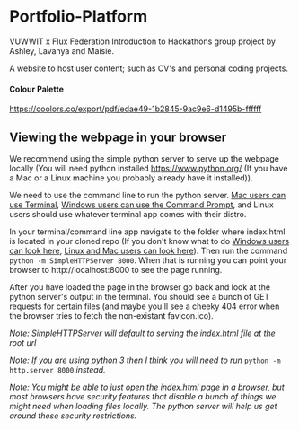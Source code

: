 # Portfolio-Platform
VUWWIT x Flux Federation Introduction to Hackathons group project by Ashley, Lavanya and Maisie.

A website to host user content; such as CV's and personal coding projects. 

#### Colour Palette
https://coolors.co/export/pdf/edae49-1b2845-9ac9e6-d1495b-ffffff

## Viewing the webpage in your browser
We recommend using the simple python server to serve up the webpage locally (You will need python installed https://www.python.org/ (If you have a Mac or a Linux machine you probably already have it installed)).

We need to use the command line to run the python server. [Mac users can use Terminal](http://www.wikihow.com/Open-a-Terminal-Window-in-Mac), [Windows users can use the Command Prompt](http://www.digitalcitizen.life/7-ways-launch-command-prompt-windows-7-windows-8), and Linux users should use whatever terminal app comes with their distro.

In your terminal/command line app navigate to the folder where index.html is located in your cloned repo (If you don't know what to do [Windows users can look here](http://www.digitalcitizen.life/command-prompt-how-use-basic-commands), [Linux and Mac users can look here](http://linuxcommand.org/lc3_lts0020.php)). Then run the command `python -m SimpleHTTPServer 8000`. When that is running you can point your browser to http://localhost:8000 to see the page running.

After you have loaded the page in the browser go back and look at the python server's output in the terminal. You should see a bunch of GET requests for certain files (and maybe you'll see a cheeky 404 error when the browser tries to fetch the non-existant favicon.ico).

_Note: SimpleHTTPServer will default to serving the index.html file at the root url_

_Note: If you are using python 3 then I think you will need to run_ `python -m http.server 8000` _instead._

_Note: You might be able to just open the index.html page in a browser, but most browsers have security features that disable a bunch of things we might need when loading files locally. The python server will help us get around these security restrictions._


